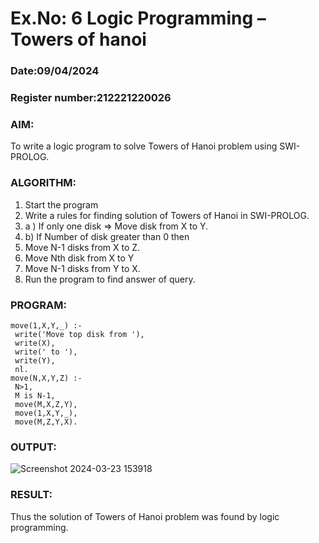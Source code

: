 # Ex.No: 6   Logic Programming – Towers of hanoi   
### Date:09/04/2024                                                                            
### Register number:212221220026 
### AIM: 
To  write  a logic program  to solve Towers of Hanoi problem  using SWI-PROLOG. 
### ALGORITHM:
1. Start the program
2. Write a rules for finding solution of Towers of Hanoi in SWI-PROLOG.
3.  a )	If only one disk  => Move disk from X to Y.
4.  b)	If Number of disk greater than 0 then
5. Move  N-1 disks from X to Z.
6. Move  Nth disk from X to Y
7. Move  N-1 disks from Y to X.
8. Run the program  to find answer of  query.
### PROGRAM:
```
move(1,X,Y,_) :- 
 write('Move top disk from '), 
 write(X), 
 write(' to '), 
 write(Y), 
 nl. 
move(N,X,Y,Z) :- 
 N>1, 
 M is N-1, 
 move(M,X,Z,Y), 
 move(1,X,Y,_), 
 move(M,Z,Y,X).
```
### OUTPUT:
![Screenshot 2024-03-23 153918](https://github.com/santhakumar-M/AI_Lab_2023-24/assets/121998012/4523efe3-eaf5-40e1-87d8-497a8e58d323)


### RESULT:
Thus the solution of Towers of Hanoi problem was found by logic programming.
